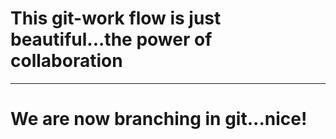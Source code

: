 # This git-work flow is just beautiful...the power of collaboration
---
# We are now branching in git...nice!
